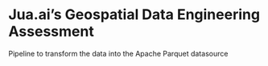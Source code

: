 # Jua.ai’s Geospatial Data Engineering Assessment

Pipeline to transform the data into the Apache Parquet datasource
